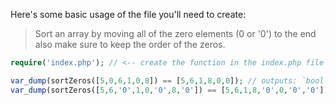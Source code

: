 Here's some basic usage of the file you'll need to create:

> Sort an array by moving all of the zero elements (0 or '0') to the end
> also make sure to keep the order of the zeros.

```php
require('index.php'); // <-- create the function in the index.php file

var_dump(sortZeros([5,0,6,1,0,8]) == [5,6,1,8,0,0]); // outputs: `bool(true)`
var_dump(sortZeros([5,6,'0',1,0,'0',8,'0']) == [5,6,1,8,'0',0,'0','0']); // outputs: `bool(true)`
```

